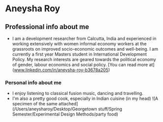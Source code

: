 # Aneysha Roy

## Professional info about me
- I am a development researcher from Calcutta, India and experienced in working extensively with women informal economy workers at the grassroots on improved socio-economic outcomes and well-being. I am currently a first year Masters student in International Development Policy. My research interests are geared towards the political economy of gender, labour economics and social policy.
[You can read more at] (www.linkedin.com/in/aneysha-roy-b3678a205)  

### Personal info about me 
- I enjoy listening to classical fusion music, dancing and travelling.
- I'm also a pretty good cook, especially in Indian cuisine (in my head)
![A specimen of the same attached](/Users/aneysharoy/Desktop/Georgetown stuff/Spring Semester/Experimental Design Methods/party food)
